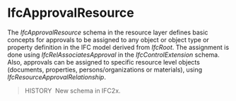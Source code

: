 IfcApprovalResource
===================

The _IfcApprovalResource_ schema in the resource layer defines basic concepts for approvals to be assigned to any object or object type or property definition in the IFC model derived from _IfcRoot_. The assignment is done using _IfcRelAssociatesApproval_ in the _IfcControlExtension_ schema. Also, approvals can be assigned to specific resource level objects (documents, properties, persons/organizations or materials), using _IfcResourceApprovalRelationship_.

> HISTORY&nbsp; New schema in IFC2x.
